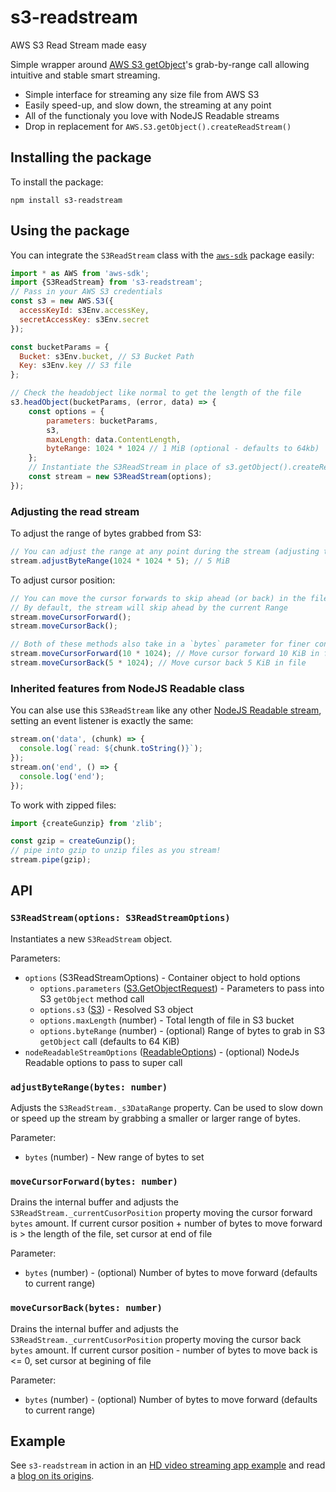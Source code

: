 # s3-readstream
AWS S3 Read Stream made easy

Simple wrapper around [AWS S3 getObject](https://docs.aws.amazon.com/AmazonS3/latest/API/API_GetObject.html)'s grab-by-range call allowing intuitive and stable smart streaming.
* Simple interface for streaming any size file from AWS S3
* Easily speed-up, and slow down, the streaming at any point
* All of the functionaly you love with NodeJS Readable streams
* Drop in replacement for `AWS.S3.getObject().createReadStream()`


## Installing the package
To install the package:
```
npm install s3-readstream
```

## Using the package
You can integrate the `S3ReadStream` class with the [`aws-sdk`](https://www.npmjs.com/package/aws-sdk) package easily:

```js
import * as AWS from 'aws-sdk';
import {S3ReadStream} from 's3-readstream';
// Pass in your AWS S3 credentials
const s3 = new AWS.S3({
  accessKeyId: s3Env.accessKey,
  secretAccessKey: s3Env.secret
});

const bucketParams = {
  Bucket: s3Env.bucket, // S3 Bucket Path
  Key: s3Env.key // S3 file
};

// Check the headobject like normal to get the length of the file
s3.headObject(bucketParams, (error, data) => {
    const options = {
        parameters: bucketParams,
        s3,
        maxLength: data.ContentLength,
        byteRange: 1024 * 1024 // 1 MiB (optional - defaults to 64kb)
    };
    // Instantiate the S3ReadStream in place of s3.getObject().createReadStream()
    const stream = new S3ReadStream(options);
});
```
### Adjusting the read stream
To adjust the range of bytes grabbed from S3:
```js
// You can adjust the range at any point during the stream (adjusting the speed)
stream.adjustByteRange(1024 * 1024 * 5); // 5 MiB
```
To adjust cursor position:
```js
// You can move the cursor forwards to skip ahead (or back) in the file
// By default, the stream will skip ahead by the current Range
stream.moveCursorForward();
stream.moveCursorBack();

// Both of these methods also take in a `bytes` parameter for finer control
stream.moveCursorForward(10 * 1024); // Move cursor forward 10 KiB in file
stream.moveCursorBack(5 * 1024); // Move cursor back 5 KiB in file
```
### Inherited features from NodeJS Readable class
You can alse use this `S3ReadStream` like any other [NodeJS Readable stream](https://nodejs.org/api/stream.html#readable-streams), setting an event listener is exactly the same:
```js
stream.on('data', (chunk) => {
  console.log(`read: ${chunk.toString()}`);
});
stream.on('end', () => {
  console.log('end');
});
```
To work with zipped files:
```js
import {createGunzip} from 'zlib';

const gzip = createGunzip();
// pipe into gzip to unzip files as you stream!
stream.pipe(gzip);
```

## API
### `S3ReadStream(options: S3ReadStreamOptions)`
Instantiates a new `S3ReadStream` object.

Parameters:
* `options` (S3ReadStreamOptions) - Container object to hold options
  *  `options.parameters` ([S3.GetObjectRequest](https://docs.aws.amazon.com/AmazonS3/latest/API/API_GetObject.html#API_GetObject_RequestSyntax)) - Parameters to pass into S3 `getObject` method call
  * `options.s3` ([S3](https://docs.aws.amazon.com/AmazonS3/latest/API/API_Operations_Amazon_Simple_Storage_Service.html)) - Resolved S3 object
  * `options.maxLength` (number) - Total length of file in S3 bucket
  * `options.byteRange` (number) - (optional) Range of bytes to grab in S3 `getObject` call (defaults to 64 KiB)
* `nodeReadableStreamOptions` ([ReadableOptions](https://nodejs.org/api/stream.html#new-streamreadableoptions)) - (optional) NodeJs Readable options to pass to super call
### `adjustByteRange(bytes: number)`
Adjusts the `S3ReadStream._s3DataRange` property. Can be used to slow down or speed up the stream by grabbing a smaller or larger range of bytes.

Parameter:
* `bytes` (number) - New range of bytes to set
### `moveCursorForward(bytes: number)`
Drains the internal buffer and adjusts the `S3ReadStream._currentCusorPosition` property moving the cursor forward `bytes` amount.
If current cursor position + number of bytes to move forward is > the length of the file, set cursor at end of file 

Parameter:
* `bytes` (number) - (optional) Number of bytes to move forward (defaults to current range)
### `moveCursorBack(bytes: number)`
Drains the internal buffer and adjusts the `S3ReadStream._currentCusorPosition` property moving the cursor back `bytes` amount.
If current cursor position - number of bytes to move back is <= 0, set cursor at begining of file

Parameter:
* `bytes` (number) - (optional) Number of bytes to move forward (defaults to current range)

## Example
See `s3-readstream` in action in an [HD video streaming app example](https://github.com/about14sheep/awsstreaming) and read a [blog on its origins](https://dev.to/about14sheep/streaming-data-from-aws-s3-using-nodejs-stream-api-and-typescript-3dj0).

